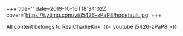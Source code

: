 +++
title=''
date=2019-10-16T18:34:02Z
cover='https://i.ytimg.com/vi/j5426-zPaP8/hqdefault.jpg'
+++

All content belongs to RealCharlieKirk.
{{< youtube j5426-zPaP8 >}}
